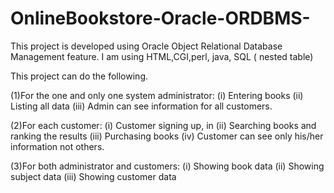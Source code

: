 # OnlineBookstore-Oracle-ORDBMS-
This project is developed using Oracle Object Relational Database Management feature. I am using HTML,CGI,perl, java, SQL ( nested table)

This project can do the following.

(1)For the one and only one system administrator:
(i) Entering books
(ii) Listing all data
(iii) Admin can see information for all customers.

(2)For each customer:
(i) Customer signing up, in
(ii) Searching books and ranking the results
(iii) Purchasing books
(iv) Customer can see only his/her information not others.

(3)For both administrator and customers:
(i) Showing book data
(ii) Showing subject data
(iii) Showing customer data
